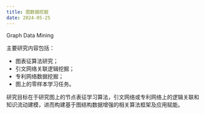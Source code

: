 ```yaml
---
title: 图数据挖掘
date: 2024-05-25
---
```


Graph Data Mining

<!--more-->

主要研究内容包括：
- 图表征算法研究；
- 引文网络关联逻辑挖掘；
- 专利网络数据挖掘；
- 图上的零样本学习任务。

研究目标在于研究图上的节点表征学习算法，引文网络或专利网络上的逻辑关联和知识流动建模，进而构建基于图结构数据增强的相关算法框架及应用赋能。
